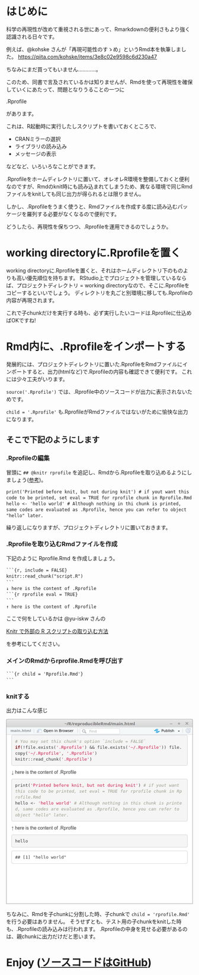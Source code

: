 # はじめに

科学の再現性が改めて重視される世にあって、Rmarkdownの便利さもより強く認識される日々です。

例えば、@kohske さんが「再現可能性のすゝめ」というRmd本を執筆しました。
https://qiita.com/kohske/items/3e8c02e9598c6d230a47

ちなみにまだ買ってもいません…………。

このため、同書で言及されているかは知りませんが、Rmdを使って再現性を確保していくにあたって、問題となりうることの一つに

.Rprofile

があります。

これは、R起動時に実行したしスクリプトを書いておくところで、

- CRANミラーの選択
- ライブラリの読み込み
- メッセージの表示

などなど、いろいろなことができます。

.Rprofileをホームディレクトリに置いて、オレオレR環境を整備しておくと便利なのですが、Rmdのknit時にも読み込まれてしまうため、異なる環境で同じRmdファイルをknitしても同じ出力が得られるとは限りません。

しかし、.Rprofileをうまく使うと、Rmdファイルを作成する度に読み込むパッケージを羅列する必要がなくなるので便利です。

どうしたら、再現性を保ちつつ、.Rprofileを運用できるのでしょうか。

# working directoryに.Rprofileを置く

working directoryに.Rprofileを置くと、それはホームディレクトリ下のものよりも高い優先順位を持ちます。
RStudio上でプロジェクトを管理しているならば、プロジェクトディレクトリ = working directoryなので、そこに.Rprofileをコピーするといいでしょう。
ディレクトリを丸ごと別環境に移しても.Rprofileの内容が再現されます。

これで子chunkだけを実行する時も、必ず実行したいコードは.Rprofileに仕込めばOKですね!

# Rmd内に、.Rprofileをインポートする

発展的には、プロジェクトディレクトリに置いた.RprofileをRmdファイルにインポートすると、出力(htmlなど)で.Rprofileの内容も確認できて便利です。
これには少々工夫がいります。

`source('.Rprofile')` では、.Rprofile中のソースコードが出力に表示されないためです。

`child = '.Rprofile'` も.RprofileがRmdファイルではないがために愉快な出力になります。

## そこで下記のようにします

### .Rprofileの編集

冒頭に `## @knitr rprofile` を追記し、Rmdから.Rprofileを取り込めるようにしましょう([参考](https://qiita.com/yu-iskw/items/ad6e18b65ae33d90d00a
))。

```r:.Rprofile
print('Printed before knit, but not during knit') # if yout want this code to be printed, set eval = TRUE for rprofile chunk in Rprofile.Rmd
hello <- 'hello world' # Although nothing in thi chunk is printed, same codes are evaluated as .Rprofile, hence you can refer to object "hello" later.
```

繰り返しになりますが、プロジェクトディレクトリに置いておきます。

### .Rprofileを取り込むRmdファイルを作成

下記のように Rprofile.Rmd を作成しましょう。

~~~r:Rprofile.Rmd
```{r, include = FALSE}
knitr::read_chunk("script.R")
```　
↓ here is the content of .Rprofile
```{r rprofile eval = TRUE}
```　
↑ here is the content of .Rprofile
~~~

ここで何をしているかは @yu-iskw さんの

[Knitr で外部の R スクリプトの取り込む方法](https://qiita.com/yu-iskw/items/ad6e18b65ae33d90d00a)

を参考にしてください。

### メインのRmdからrprofile.Rmdを呼び出す

~~~r:main.Rmd
```{r child = 'Rprofile.Rmd'}
```　
~~~

### knitする

出力はこんな感じ

![image.png](80a6cdfc-5394-48a5-af72-4f36de2941e4.png)



ちなみに、Rmdを子chunkに分割した時、子chunkで `child = 'rprofile.Rmd'` を行う必要はありません。
そうせずとも、テスト用の子chunkをknitした時も、.Rprofileの読み込みは行われます。
.Rprofileの中身を見せる必要があるのは、親chunkに出力だけだと思います。


# Enjoy ([ソースコードはGitHub](https://github.com/atusy/reproducibleRmd))

